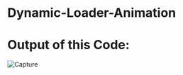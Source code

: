 # Dynamic-Loader-Animation
# Output of this Code:
![Capture](https://github.com/M-B-I/AllInOne_ProjectHub/assets/91153075/24a2b257-e377-433a-a146-9638a2537e78)
